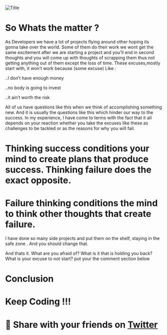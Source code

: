 ![Title](https://dev-to-uploads.s3.amazonaws.com/uploads/articles/b1fhnmyrmaprx1eu1sdp.jpg)
# So Whats the matter ? 

As Developers we have a lot of projects flying around other hoping its gonna take over the world. Some of them do their work we wont get the same  excitement after we are starting a project and you'll end in second thoughts and you will come up with thoughts of scrapping them thus not getting anything out of them except the loss of time. These excuses,mostly start with, it won’t work because (some excuse) Like : 

..I don’t have enough money


..no body is going to invest


..it ain’t worth the risk


All of us have questions like this when we think of accomplishing something new. And it is usually the questions like this which hinder our way to the success.  In my experience, I have come to terms with the fact that it all depends on your reaction whether you take the excuses like these as challenges to be tackled or as the reasons for why you will fail.

# Thinking success conditions your mind to create plans that produce success. Thinking failure does the exact opposite.

# Failure thinking conditions the mind to think other thoughts that create failure.

 
I have done so many side projects and put them on the shelf, staying in the safe zone . And you should change that.

And thats it. What are you afraid of? What is it that is holding you back? What is your excuse to not start? put your the comment section below

# Conclusion

# Keep Coding !!!

# 🙏 Share with your friends on [Twitter](https://twitter.com/intent/tweet?text=%20Your%20Afraid%20Of%20What%20?%20https://dev.to/alestor_123/you-are-afraid-of-what-5b44)
